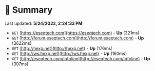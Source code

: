 # 📖 Summary
Last updated: **5/24/2022, 2:24:33 PM**

- `GET` [https://eseqtech.com](https://eseqtech.com) - **Up** (321ms)
- `GET` [http://forum.eseqtech.com](http://forum.eseqtech.com) - **Up** (3622ms)
- `GET` [http://hexp.net](http://hexp.net) - **Up** (176ms)
- `GET` [http://ws.hexp.net](http://ws.hexp.net) - **Up** (160ms)
- `GET` [http://eseqtech.com/infoline](http://eseqtech.com/infoline) - **Up** (307ms)
